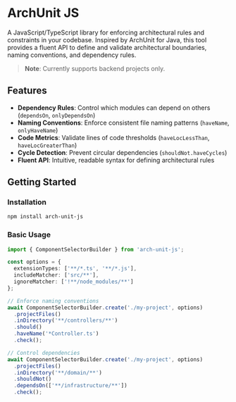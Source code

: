 # ArchUnit JS

A JavaScript/TypeScript library for enforcing architectural rules and constraints in your codebase. Inspired by ArchUnit for Java, this tool provides a fluent API to define and validate architectural boundaries, naming conventions, and dependency rules.

> **Note**: Currently supports backend projects only.

## Features

- **Dependency Rules**: Control which modules can depend on others (`dependsOn`, `onlyDependsOn`)
- **Naming Conventions**: Enforce consistent file naming patterns (`haveName`, `onlyHaveName`)
- **Code Metrics**: Validate lines of code thresholds (`haveLocLessThan`, `haveLocGreaterThan`)
- **Cycle Detection**: Prevent circular dependencies (`shouldNot.haveCycles`)
- **Fluent API**: Intuitive, readable syntax for defining architectural rules

## Getting Started

### Installation

```bash
npm install arch-unit-js
```

### Basic Usage

```typescript
import { ComponentSelectorBuilder } from 'arch-unit-js';

const options = {
  extensionTypes: ['**/*.ts', '**/*.js'],
  includeMatcher: ['src/**'],
  ignoreMatcher: ['!**/node_modules/**']
};

// Enforce naming conventions
await ComponentSelectorBuilder.create('./my-project', options)
  .projectFiles()
  .inDirectory('**/controllers/**')
  .should()
  .haveName('*Controller.ts')
  .check();

// Control dependencies
await ComponentSelectorBuilder.create('./my-project', options)
  .projectFiles()
  .inDirectory('**/domain/**')
  .shouldNot()
  .dependsOn(['**/infrastructure/**'])
  .check();
```
